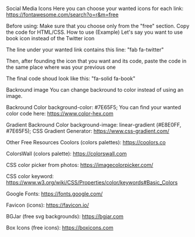 Social Media Icons
Here you can choose your wanted icons for each link:
https://fontawesome.com/search?o=r&m=free

Before using:
Make sure that you choose only from the "free" section.
Copy the code for HTML/CSS.
How to use (Example)
Let's say you want to use book icon instead of the Twitter icon

The line under your wanted link contains this line: "fab fa-twitter"

Then, after founding the icon that you want and its code, paste the code in the same place where was your previous one

The final code shoud look like this: "fa-solid fa-book"

Backround image
You can change backround to color instead of using an image.

Backround Color
background-color: #7E65F5;
You can find your wanted color code here: https://www.color-hex.com

Gradient Backround Color
background-image: linear-gradient (#E8E0FF, #7E65F5);
CSS Gradient Generator: https://www.css-gradient.com/

Other Free Resources
Coolors (colors palettes): https://coolors.co

ColorsWall (colors palette): https://colorswall.com

CSS color picker from photos: https://imagecolorpicker.com/

CSS color keyword: https://www.w3.org/wiki/CSS/Properties/color/keywords#Basic_Colors

Google Fonts: https://fonts.google.com/

Favicon (icons): https://favicon.io/

BGJar (free svg backgrounds): https://bgjar.com

Box Icons (free icons): https://boxicons.com
